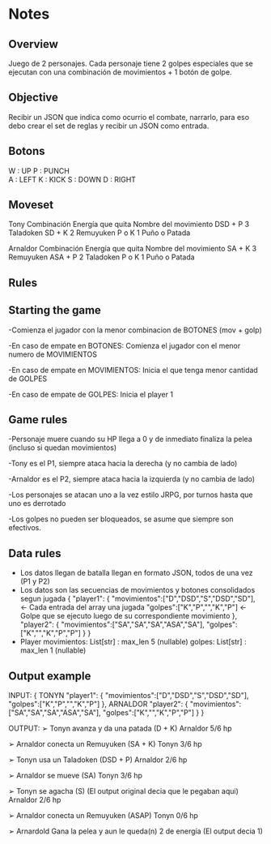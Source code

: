 # Notes

## Overview
Juego de 2 personajes. Cada personaje 
tiene 2 golpes especiales que se ejecutan 
con una combinación de movimientos + 1 botón de golpe.


## Objective
Recibir un JSON que indica como ocurrio el combate, narrarlo,
para eso debo crear el set de reglas y recibir un JSON como entrada.


## Botons
W : UP      P : PUNCH            
A : LEFT    K : KICK
S : DOWN
D : RIGHT


## Moveset
Tony
Combinación 	Energía que quita	Nombre del movimiento
DSD + P	        3	                Taladoken
SD + K	        2	                Remuyuken
P o K	        1	                Puño o Patada

Arnaldor
Combinación	    Energía que quita	Nombre del movimiento
SA + K	        3	                Remuyuken
ASA + P	        2	                Taladoken
P o K	        1	                Puño o Patada


## Rules

## Starting the game
-Comienza el jugador con la menor combinacion de BOTONES (mov + golp)

-En caso de empate en BOTONES:
Comienza el jugador con el menor numero de MOVIMIENTOS

-En caso de empate en MOVIMIENTOS:
Inicia el que tenga menor cantidad de GOLPES 

-En caso de empate de GOLPES:
Inicia el player 1

## Game rules
-Personaje muere cuando su HP llega a 0 y de inmediato finaliza la pelea (incluso si quedan movimientos)

-Tony es el P1, siempre ataca hacia la derecha (y no cambia de lado)

-Arnaldor es el P2, siempre ataca hacia la izquierda (y no cambia de lado)

-Los personajes se atacan uno a la vez estilo JRPG, por turnos hasta que uno es derrotado 

-Los golpes no pueden ser bloqueados, se asume que siempre son efectivos. 


## Data rules 
- Los datos llegan de batalla llegan en formato JSON, todos de una vez (P1 y P2)
- Los datos son las secuencias de movimientos y botones consolidados segun jugada
{
    "player1": {
        "movimientos":["D","DSD","S","DSD","SD"], <- Cada entrada del array una jugada
        "golpes":["K","P","","K","P"] <- Golpe que se ejecuto luego de su correspondiente movimiento
    },
    "player2": {
        "movimientos":["SA","SA","SA","ASA","SA"],
        "golpes":["K","","K","P","P"]
    }
} 
- Player 
    movimientos: List[str] : max_len 5 (nullable)
    golpes: List[str] : max_len 1 (nullable)


## Output example

INPUT:
{
    TONYN
    "player1": {
        "movimientos":["D","DSD","S","DSD","SD"], 
        "golpes":["K","P","","K","P"]
    },
    ARNALDOR
    "player2": {
        "movimientos":["SA","SA","SA","ASA","SA"],
        "golpes":["K","","K","P","P"]
    }
} 

OUTPUT:
➢ Tonyn avanza y da una patada (D + K)
    Arnaldor 5/6 hp

➢ Arnaldor conecta un Remuyuken (SA + K)
    Tonyn 3/6 hp

➢ Tonyn usa un Taladoken (DSD + P)
    Arnaldor 2/6 hp

➢ Arnaldor se mueve (SA)
    Tonyn 3/6 hp

➢ Tonyn se agacha (S) (El output original decia que le pegaban aqui)
    Arnaldor 2/6 hp

➢ Arnaldor conecta un Remuyuken (ASAP)
    Tonyn 0/6 hp

➢ Arnardold Gana la pelea y aun le queda(n) 2 de energía (El output decia 1)
